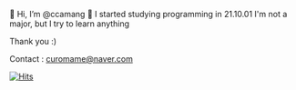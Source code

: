 👋 Hi, I’m @ccamang 👋
I started studying programming in 21.10.01
I'm not a major, but I try to learn anything

Thank you :)

Contact : curomame@naver.com


[![Hits](https://hits.seeyoufarm.com/api/count/incr/badge.svg?url=https%3A%2F%2Fgithub.com%2Fgjbae1212%2Fhit-counter&count_bg=%2379C83D&title_bg=%23555555&icon=&icon_color=%23E7E7E7&title=hits&edge_flat=false)](https://hits.seeyoufarm.com)
